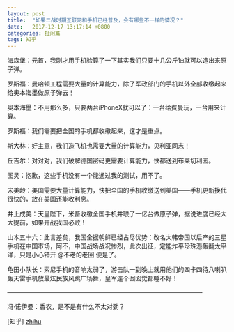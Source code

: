 ```yaml
---
layout: post
title:  "如果二战时期互联网和手机已经普及，会有哪些不一样的情况？"
date:   2017-12-17 13:17:14 +0800
categories: 扯闲篇
tags: 知乎
---
```


海森堡：元首，我刚才用手机验算了一下其实我们只要十几公斤铀就可以造出来原子弹。

罗斯福：曼哈顿工程需要大量的计算能力，除了军政部门的手机以外全部收缴起来给奥本海墨做原子弹去！

奥本海墨：不用那么多，只要两台iPhoneX就可以了：一台给费曼玩，一台用来计算。

罗斯福：我们需要把全国的手机都收缴起来，这才是重点。
<!-- more -->

斯大林：好主意，我们造飞机也需要大量的计算能力，贝利亚同志！

丘吉尔：对对对，我们破解德国密码更需要计算能力，快都送到布莱切利园。

图灵：抱歉，这些手机没有一个能通过我的测试，用不了。

宋美龄：美国需要大量计算能力，快把全国的手机收缴送到美国——手机更新换代很快的，放在美国还能收利息。

井上成美：天皇陛下，米畜收缴全国手机并联了一亿台做原子弹，据说进度已经大大提前，如果开战我国必败！

山本五十六：此言差矣，我国全据朝鲜已经占尽优势：改名大韩帝国以后产的三星手机在中国市场，阿不，中国战场战况惨烈，此次出征，定能炸平珍珠港轰翻太平洋，只是小心错开 
@不老的老回
 便是了。

龟田小队长：索尼手机的音响太弱了，游击队一到晚上就用他们的四卡四待八喇叭轰天雷手机放最炫民族风跳广场舞，皇军连个囫囵觉都睡不好！

————————————————————————————————

冯·诺伊曼：香农，是不是有什么不太对劲？

[知乎] [zhihu]

[zhihu]: https://www.zhihu.com/question/269165277/answer/346396208
